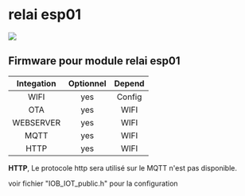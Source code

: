 # relai esp01
![](https://github.com/yohan49222/Doorbell/images/esp%2001.jpg) 
## Firmware pour module relai esp01

|   Integation|Optionnel|Depend|
| :------:|:-----:|:-----:|
|   WIFI       |    yes    |    Config    | Comment \#define USE_WIFI   |
|   OTA        |    yes    |    WIFI      | Comment \#define USE_OTA    |
|   WEBSERVER  |    yes    |    WIFI      | Comment \#define USE_WEBSERVER|
|   MQTT       |    yes    |    WIFI      | Comment \#define USE_MQTT   |
|   HTTP       |    yes    |    WIFI      | Comment \#define USE_HTTP   |

**HTTP**, Le protocole http sera utilisé sur le MQTT n'est pas disponible. 

voir fichier "IOB_IOT_public.h" pour la configuration